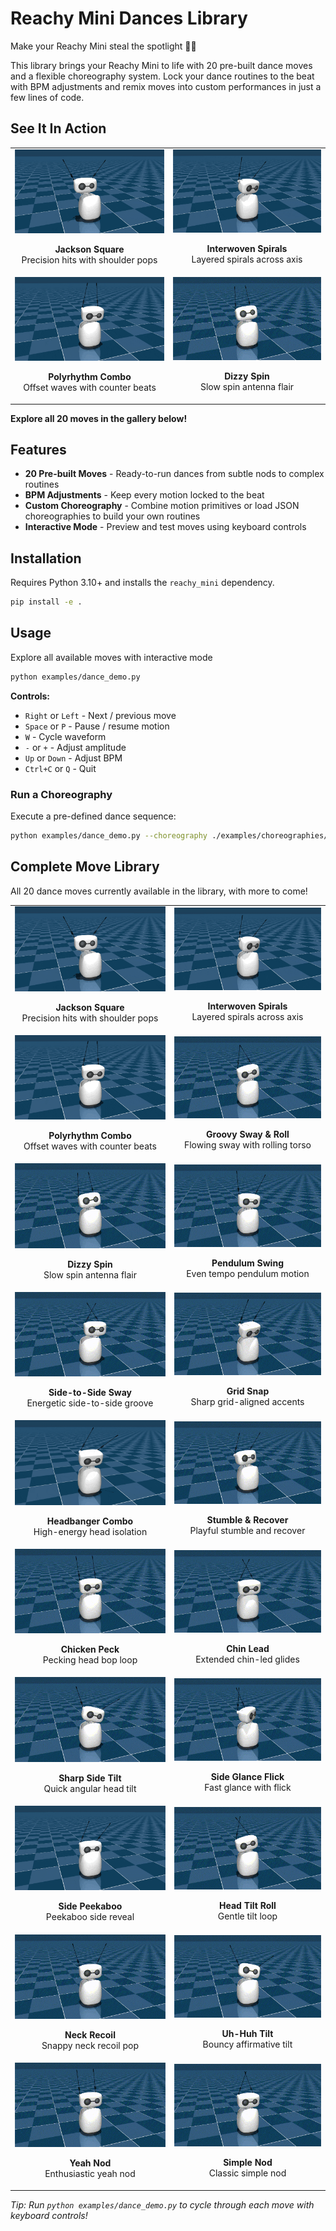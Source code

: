# Reachy Mini Dances Library

Make your Reachy Mini steal the spotlight 🤖💃

This library brings your Reachy Mini to life with 20 pre-built dance moves and a flexible choreography system. Lock your dance routines to the beat with BPM adjustments and remix moves into custom performances in just a few lines of code.

##  See It In Action

<table>
  <tr>
    <td align="center">
      <img src="docs/assets/jackson-square.gif" alt="Jackson Square" />
      <p><strong>Jackson Square</strong><br />Precision hits with shoulder pops</p>
    </td>
    <td align="center">
      <img src="docs/assets/interwoven-spirals.gif" alt="Interwoven Spirals" />
      <p><strong>Interwoven Spirals</strong><br />Layered spirals across axis</p>
    </td>
  </tr>
  <tr>
    <td align="center">
      <img src="docs/assets/polyrhythm-combo.gif" alt="Polyrhythm Combo" />
      <p><strong>Polyrhythm Combo</strong><br />Offset waves with counter beats</p>
    </td>
    <td align="center">
      <img src="docs/assets/dizzy-spin.gif" alt="Dizzy Spin" />
      <p><strong>Dizzy Spin</strong><br />Slow spin antenna flair</p>
    </td>
  </tr>
</table>

**Explore all 20 moves in the gallery below!**

## Features

- **20 Pre-built Moves** - Ready-to-run dances from subtle nods to complex routines
- **BPM Adjustments** - Keep every motion locked to the beat
- **Custom Choreography** - Combine motion primitives or load JSON choreographies to build your own routines
- **Interactive Mode** - Preview and test moves using keyboard controls

## Installation

Requires Python 3.10+ and installs the `reachy_mini` dependency.

```bash
pip install -e .
```

## Usage

Explore all available moves with interactive mode
```bash
python examples/dance_demo.py
```

**Controls:**
- `Right` or `Left` - Next / previous move
- `Space` or `P` - Pause / resume motion
- `W` - Cycle waveform
- `-` or `+` - Adjust amplitude
- `Up` or `Down` - Adjust BPM
- `Ctrl+C` or `Q` - Quit

### Run a Choreography

Execute a pre-defined dance sequence:

```bash
python examples/dance_demo.py --choreography ./examples/choreographies/another_one_bites_the_dust.json --no-keyboard
```

## Complete Move Library

All 20 dance moves currently available in the library, with more to come!

<table>
  <tr>
    <td align="center">
      <img src="docs/assets/jackson-square.gif" alt="Jackson Square" />
      <p><strong>Jackson Square</strong><br />Precision hits with shoulder pops</p>
    </td>
    <td align="center">
      <img src="docs/assets/interwoven-spirals.gif" alt="Interwoven Spirals" />
      <p><strong>Interwoven Spirals</strong><br />Layered spirals across axis</p>
    </td>
  </tr>
  <tr>
    <td align="center">
      <img src="docs/assets/polyrhythm-combo.gif" alt="Polyrhythm Combo" />
      <p><strong>Polyrhythm Combo</strong><br />Offset waves with counter beats</p>
    </td>
    <td align="center">
      <img src="docs/assets/groovy-sway-and-roll.gif" alt="Groovy Sway and Roll" />
      <p><strong>Groovy Sway &amp; Roll</strong><br />Flowing sway with rolling torso</p>
    </td>
  </tr>
  <tr>
    <td align="center">
      <img src="docs/assets/dizzy-spin.gif" alt="Dizzy Spin" />
      <p><strong>Dizzy Spin</strong><br />Slow spin antenna flair</p>
    </td>
    <td align="center">
      <img src="docs/assets/pendulum-swing.gif" alt="Pendulum Swing" />
      <p><strong>Pendulum Swing</strong><br />Even tempo pendulum motion</p>
    </td>
  </tr>
  <tr>
    <td align="center">
      <img src="docs/assets/side-to-side-sway.gif" alt="Side to Side Sway" />
      <p><strong>Side-to-Side Sway</strong><br />Energetic side-to-side groove</p>
    </td>
    <td align="center">
      <img src="docs/assets/grid-snap.gif" alt="Grid Snap" />
      <p><strong>Grid Snap</strong><br />Sharp grid-aligned accents</p>
    </td>
  </tr>
  <tr>
    <td align="center">
      <img src="docs/assets/headbanger-combo.gif" alt="Headbanger Combo" />
      <p><strong>Headbanger Combo</strong><br />High-energy head isolation</p>
    </td>
    <td align="center">
      <img src="docs/assets/stumble-and-recover.gif" alt="Stumble and Recover" />
      <p><strong>Stumble &amp; Recover</strong><br />Playful stumble and recover</p>
    </td>
  </tr>
  <tr>
    <td align="center">
      <img src="docs/assets/chicken-peck.gif" alt="Chicken Peck" />
      <p><strong>Chicken Peck</strong><br />Pecking head bop loop</p>
    </td>
    <td align="center">
      <img src="docs/assets/chin-lead.gif" alt="Chin Lead" />
      <p><strong>Chin Lead</strong><br />Extended chin-led glides</p>
    </td>
  </tr>
  <tr>
    <td align="center">
      <img src="docs/assets/sharp-side-tilt.gif" alt="Sharp Side Tilt" />
      <p><strong>Sharp Side Tilt</strong><br />Quick angular head tilt</p>
    </td>
    <td align="center">
      <img src="docs/assets/side-glance-flick.gif" alt="Side Glance Flick" />
      <p><strong>Side Glance Flick</strong><br />Fast glance with flick</p>
    </td>
  </tr>
  <tr>
    <td align="center">
      <img src="docs/assets/side-peekaboo.gif" alt="Side Peekaboo" />
      <p><strong>Side Peekaboo</strong><br />Peekaboo side reveal</p>
    </td>
    <td align="center">
      <img src="docs/assets/head-tilt-roll.gif" alt="Head Tilt Roll" />
      <p><strong>Head Tilt Roll</strong><br />Gentle tilt loop</p>
    </td>
  </tr>
  <tr>
    <td align="center">
      <img src="docs/assets/neck-recoil.gif" alt="Neck Recoil" />
      <p><strong>Neck Recoil</strong><br />Snappy neck recoil pop</p>
    </td>
    <td align="center">
      <img src="docs/assets/uh-huh-tilt.gif" alt="Uh-Huh Tilt" />
      <p><strong>Uh-Huh Tilt</strong><br />Bouncy affirmative tilt</p>
    </td>
  </tr>
  <tr>
    <td align="center">
      <img src="docs/assets/yeah-nod.gif" alt="Yeah Nod" />
      <p><strong>Yeah Nod</strong><br />Enthusiastic yeah nod</p>
    </td>
    <td align="center">
      <img src="docs/assets/simple-nod.gif" alt="Simple Nod" />
      <p><strong>Simple Nod</strong><br />Classic simple nod</p>
    </td>
  </tr>
</table>

*Tip: Run `python examples/dance_demo.py` to cycle through each move with keyboard controls!*
